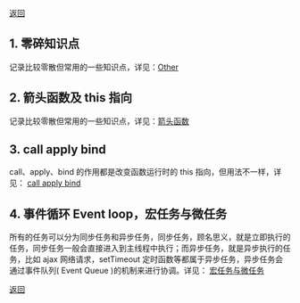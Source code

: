 [返回](../../README.md)

## 1. 零碎知识点

记录比较零散但常用的一些知识点，详见：[Other](./other.md)

## 2. 箭头函数及 this 指向

记录比较零散但常用的一些知识点，详见：[箭头函数](./arrow-function.md)

## 3. call apply bind

call、apply、bind 的作用都是改变函数运行时的 this 指向，但用法不一样，详见： [call apply bind](./bind-apply-call.md)

## 4. 事件循环 Event loop，宏任务与微任务

所有的任务可以分为同步任务和异步任务，同步任务，顾名思义，就是立即执行的任务，同步任务一般会直接进入到主线程中执行；而异步任务，就是异步执行的任务，比如 ajax 网络请求，setTimeout 定时函数等都属于异步任务，异步任务会通过事件队列( Event Queue )的机制来进行协调。详见： [宏任务与微任务](./marco.md)

[返回](../../README.md)
